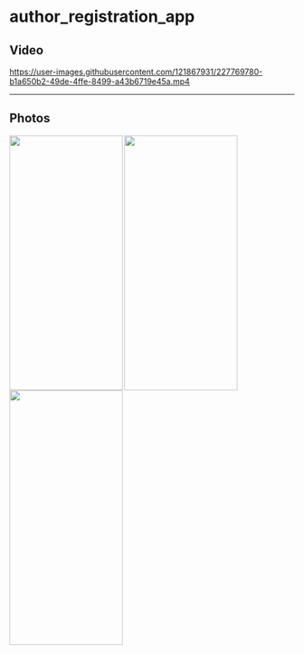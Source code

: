 # author_registration_app

## Video

https://user-images.githubusercontent.com/121867931/227769780-b1a650b2-49de-4ffe-8499-a43b6719e45a.mp4

---
## Photos
<img align='left' src="https://user-images.githubusercontent.com/121867931/227769734-cc76c087-15af-420f-b35f-98096b127149.jpeg" width="200" height="450">
<img src="https://user-images.githubusercontent.com/121867931/227769738-f4100796-e75c-4393-80b9-5c1ef86b94c0.jpeg" width="200" height="450">

<img align='left' src="https://user-images.githubusercontent.com/121867931/227769740-ee116086-64aa-45d4-a125-d900b6407265.jpeg" width="200" height="450">
